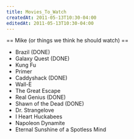 ```yaml
---
title: Movies_To_Watch
createdAt: 2011-05-13T10:30-04:00
editedAt: 2011-05-13T10:30-04:00
---
```


== Mike (or things we think he should watch) ==
* Brazil (DONE)
* Galaxy Quest (DONE)
* Kung Fu
* Primer
* Caddyshack (DONE)
* Wall-E
* The Great Escape
* Real Genius (DONE)
* Shawn of the Dead (DONE)
* Dr. Strangelove
* I Heart Huckabees
* Napoleon Dynamite
* Eternal Sunshine of a Spotless Mind

